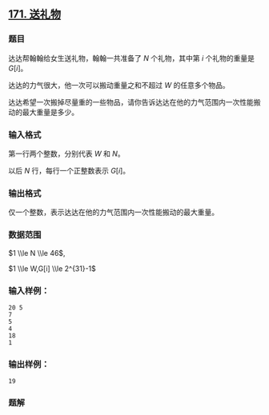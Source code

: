 ## [171\. 送礼物](https://www.acwing.com/problem/content/173/)

### 题目

达达帮翰翰给女生送礼物，翰翰一共准备了 $N$ 个礼物，其中第 $i$ 个礼物的重量是 $G[i]$。

达达的力气很大，他一次可以搬动重量之和不超过 $W$ 的任意多个物品。

达达希望一次搬掉尽量重的一些物品，请你告诉达达在他的力气范围内一次性能搬动的最大重量是多少。

### 输入格式

第一行两个整数，分别代表 $W$ 和 $N$。

以后 $N$ 行，每行一个正整数表示 $G[i]$。

### 输出格式

仅一个整数，表示达达在他的力气范围内一次性能搬动的最大重量。

### 数据范围

$1 \\le N \\le 46$,

$1 \\le W,G[i] \\le 2^{31}-1$

### 输入样例：

```
20 5
7
5
4
18
1
```

### 输出样例：

```
19
```

### 题解

